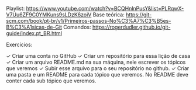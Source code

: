 Playlist: https://www.youtube.com/watch?v=BCQHnlnPusY&list=PLRqwX-V7Uu6ZF9C0YMKuns9sLDzK6zoiV
Base teórica: https://git-scm.com/book/pt-br/v1/Primeiros-passos-No%C3%A7%C3%B5es-B%C3%A1sicas-de-Git
Comandos: https://rogerdudler.github.io/git-guide/index.pt_BR.html

Exercícios:

✓	Criar uma conta no GitHub
✓	Criar um repositório para essa lição de casa
✓	Criar um arquivo README.md na sua máquina, nele escrever os tópicos que veremos
✓	Subir esse arquivo para o seu repositório no github.
✓	Criar uma pasta e um README para cada tópico que veremos. No README deve conter cada sub tópico que veremos.
